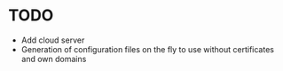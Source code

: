 # TODO
- Add cloud server
- Generation of configuration files on the fly to use without certificates and own domains